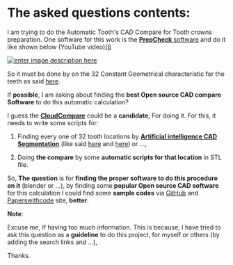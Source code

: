 # The asked questions contents:

I am trying to do the Automatic Tooth's CAD Compare for Tooth crowns preparation. One software for this work is the [**PrepCheck** software][1] and do it like shown below (YouTube video)][6]

[![enter image description here][7]][7]

So it must be done by on the 32 Constant Geometrical characteristic for the teeth as said [here][4].

If **possible**, I am asking about finding the **best Open source CAD compare Software** to do this automatic calculation?


I guess the [**CloudCompare**][8] could be a **candidate**, For doing it. For this, it needs to write some scripts for:

 1.  Finding every one of 32 tooth locations by [**Artificial
    intelligence CAD Segmentation**][9] (like said [here][10] and
    [here][11]) or ...,
    
 
 2. Doing **the compare** by some **automatic scripts for that location** in
        STL file.

So, **The** **question** is for **finding the proper software to do this procedure on it** (blender or  ...), by finding some **popular Open source CAD software** for this calculation I could find some **sample codes** via [GitHub][12] and [Paperswithcode][13] site, **better**.


**Note**:

Excuse me, If having too much information. This is because, I have tried to ask this question as a **guideline** to do this project, for myself or others (by adding the search links and ...), 

Thanks.


  [1]: https://www.dentsplysirona.com/en/explore/universities-and-large-clinics/products/prepcheck.html
  [2]: https://www.nature.com/articles/srep25281
  [3]: https://i.stack.imgur.com/Cl8ic.png
  [4]: https://www.dentistry.umn.edu/sites/dentistry.umn.edu/files/module_on_crown_preparation.pdf
  [5]: https://i.stack.imgur.com/INMnm.png
  [6]: https://www.youtube.com/watch?v=qE9ArjjKIF0
  [7]: https://i.stack.imgur.com/NPbK7.jpg
  [8]: https://www.danielgm.net/cc/
  [9]: https://www.google.com/search?q=cad%20segmentations%20site%3Acolab.research.google.com&oq=cad%20segmentations%20site%3Acolab.research.google.com&aqs=chrome..69i57.18579j0j9&sourceid=chrome&ie=UTF-8
  [10]: https://medium.com/autodesk-university/autonomous-geometry-processing-using-machine-learning-and-forge-3b89b40e97cb
  [11]: https://github.com/timzhang642/3D-Machine-Learning
  [12]: https://www.google.com/search?q=site:https://github.com/%20stl%20file%20compare%20ai&sxsrf=ALeKk01FUx3jh7sFG3dB64uNb_5S9xVyXQ:1615679641575&source=lnms&tbm=isch
  [13]: https://www.google.com/search?q=site:https://paperswithcode.com/%20stl%20file%20compare%20ai&sxsrf=ALeKk01wimK5O0QgbOALxyxFECIb7BaelA:1615679013620&source=lnms&tbm=isch#imgrc=4qx73pbhnG6S_M
